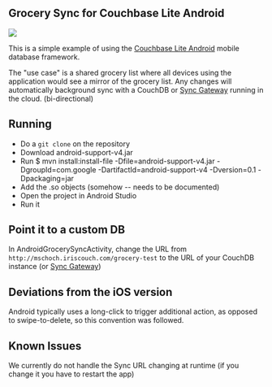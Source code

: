
## Grocery Sync for Couchbase Lite Android 


![](http://cl.ly/image/1H11131G2c3d/Screen%20Shot%202013-05-14%20at%204.44.48%20PM.png)

This is a simple example of using the [Couchbase Lite Android](https://github.com/couchbase/couchbase-lite-android) mobile database framework.

The "use case" is a shared grocery list where all devices using the application would see a mirror of the grocery list.  Any changes will automatically background sync with a CouchDB or [Sync Gateway](https://github.com/couchbaselabs/sync_gateway) running in the cloud.  (bi-directional)


## Running

* Do a `git clone` on the repository
* Download android-support-v4.jar
* Run $ mvn install:install-file -Dfile=android-support-v4.jar -DgroupId=com.google -DartifactId=android-support-v4 -Dversion=0.1 -Dpackaging=jar
* Add the .so objects (somehow -- needs to be documented)
* Open the project in Android Studio
* Run it

## Point it to a custom DB

In AndroidGrocerySyncActivity, change the URL from `http://mschoch.iriscouch.com/grocery-test` to the URL of your CouchDB instance (or [Sync Gateway](https://github.com/couchbaselabs/sync_gateway))

## Deviations from the iOS version

Android typically uses a long-click to trigger additional action, as opposed to swipe-to-delete, so this convention was followed.

## Known Issues

We currently do not handle the Sync URL changing at runtime (if you change it you have to restart the app)

